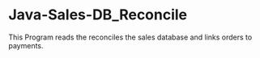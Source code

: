 # Java-Sales-DB_Reconcile
This Program reads the reconciles the sales database and links orders to payments.

